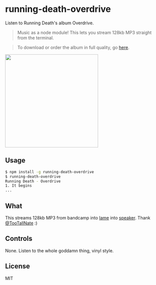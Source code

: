 
# running-death-overdrive

  Listen to Running Death's album Overdrive.

  > Music as a node module! This lets you stream 128kb MP3 straight from the terminal.
  
  > To download or order the album in full quality, go [here](https://runningdeath.bandcamp.com/album/overdrive).
  
  <a href="https://f1.bcbits.com/img/a2327886601_10.jpg"><img src="https://f1.bcbits.com/img/a2327886601_10.jpg" width=300></a>

## Usage

```bash
$ npm install -g running-death-overdrive
$ running-death-overdrive
Running Death - Overdrive
1. It begins
...
```

## What

  This streams 128kb MP3 from bandcamp into [lame](https://ghub.io/lame) into [speaker](https://ghub.io/speaker). Thank [@TooTallNate](https://github.com/TooTallNate) :)

## Controls

  None. Listen to the whole goddamn thing, vinyl style.

## License

  MIT

